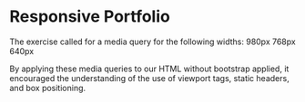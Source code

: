 # Responsive Portfolio
The exercise called for a media query for the following widths: 
980px
768px
640px

By applying these media queries to our HTML without bootstrap applied, it encouraged the understanding of the use of viewport tags, static headers, and box positioning.